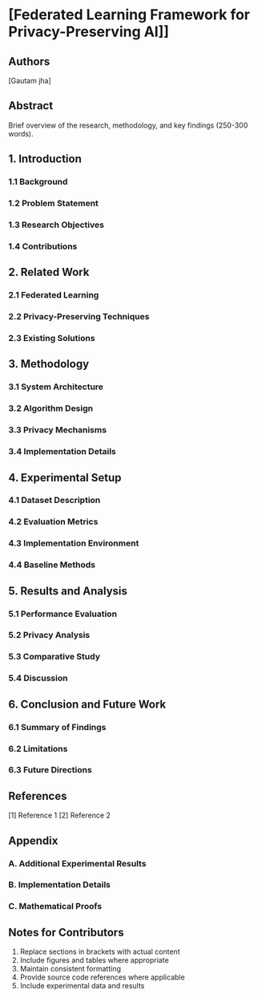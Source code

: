 # [Federated Learning Framework for Privacy-Preserving AI]]

## Authors
[Gautam jha]

## Abstract
Brief overview of the research, methodology, and key findings (250-300 words).

## 1. Introduction
### 1.1 Background
### 1.2 Problem Statement
### 1.3 Research Objectives
### 1.4 Contributions

## 2. Related Work
### 2.1 Federated Learning
### 2.2 Privacy-Preserving Techniques
### 2.3 Existing Solutions

## 3. Methodology
### 3.1 System Architecture
### 3.2 Algorithm Design
### 3.3 Privacy Mechanisms
### 3.4 Implementation Details

## 4. Experimental Setup
### 4.1 Dataset Description
### 4.2 Evaluation Metrics
### 4.3 Implementation Environment
### 4.4 Baseline Methods

## 5. Results and Analysis
### 5.1 Performance Evaluation
### 5.2 Privacy Analysis
### 5.3 Comparative Study
### 5.4 Discussion

## 6. Conclusion and Future Work
### 6.1 Summary of Findings
### 6.2 Limitations
### 6.3 Future Directions

## References
[1] Reference 1
[2] Reference 2

## Appendix
### A. Additional Experimental Results
### B. Implementation Details
### C. Mathematical Proofs

## Notes for Contributors
1. Replace sections in brackets with actual content
2. Include figures and tables where appropriate
3. Maintain consistent formatting
4. Provide source code references where applicable
5. Include experimental data and results